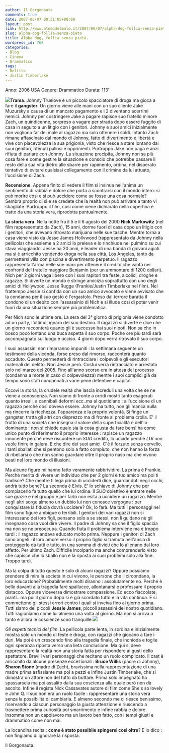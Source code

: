 ```yaml
---
author: Il Gorgonauta
comments: true
date: 2007-06-07 00:31:05+00:00
layout: post
link: http://www.atomodelmale.it/2007/06/07/alpha-dog-follia-senza-pieta/
slug: alpha-dog-follia-senza-pieta
title: Alpha dog, follia senza pietà.
wordpress_id: 768
categories:
- Blog
- Cinema
- Drammatico
tags:
- Delitto
- Justin Timberlake
---
```


Anno: 2006 USA
Genere: Drammatico
Durata: 113'


![](http://www.atomodelmale.it/wp-content/uploads/2008/10/alphadog.jpg)**Trama**. Johnny Truelove è un piccolo spacciatore di droga ma gioca a fare il **gangster**. Un giorno viene alle mani con un suo cliente Jake Muzursky a causa di un mancato pagamento e i 2 diventano acerrimi nemici. Johnny per costringere Jake a pagare rapisce suo fratello minore Zach, un quindicenne, sorpreso a vagare per strada dopo essere fuggito di casa in seguito a un litigio con i genitori. Johnny e suoi amici inizialmente non vogliono far del male al ragazzo ma solo ottenere i soldi. Intanto Zach rimane affascinato dal mondo di Johnny, fatto di divertimento e libertà e vive con piacevolezza la sua prigionia, visto che riesce a stare lontano dai suoi genitori, ritenuti pallosi e opprimenti. Purtroppo Jake non paga e anzi rifiuta di parlare con Johnny. La situazione precipita, Johnny non sa più cosa fare e come gestire la situazione e conscio che potrebbe passare il resto della sua vita dietro alle sbarre per rapimento, ordina, nel disperato tentativo di evitare qualsiasi collegamento con il crimine da lui attuato, l'uccisione di Zach.




**Recensione**. Appena finito di vedere il film si insinua nell'anima un sentimento di rabbia e dolore che porta a scontrarsi con il mondo intero: si può morire così e si può uccidere come se fosse una cosa normale? Sembra proprio di si e se credete che la realtà non può arrivare a tanto vi sbagliate. Purtroppo il film, così come viene dichiarato nella copertina è tratto da una storia vera, riprodotta puntualmente.



<!-- more -->


**La storia vera**. Nella notte fra il 5 e il 6 agosto del 2000 **Nick Markowitz** (nel film rappresentato da Zach), 15 anni, dorme fuori di casa dopo un litigio con i genitori, che avevano ritrovato marijuana nelle sue tasche. Mentre torna a casa viene visto da Jesse James Hollvwood (rappresentato da Johnny nella pellicola) che assieme a 2 amici lo preleva e lo rinchiude nel pulmino su cui stava viaggiando. Jesse ha 20 anni, è leader di una banda di giovani agiati ma si è arricchito vendendo droga nella sua città, Los Angeles, tanto da permettersi villa con piscina e divertimento perpetuo. Il ragazzo rappresenta l'arma nelle sue mani per ottenere il credito che vanta nei confronti del fratello maggiore Benjamin (per un ammontare di 1200 dollari). Nich per 2 giorni vaga libero con i suoi rapitori tra feste, alcolici, droghe e ragazze. Si diverte un mondo e stringe amicizia soprattutto con uno degli amici di Hollywood, Jesse Rugge (Frankie/Justin Timberlake nel film). Nel frattempo Jessie si confida con un suo amico avvocato e viene avvisato che la condanna per il suo gesto è l'ergastolo. Preso dal terrore baratta il condono di un debito con l'assassinio di Nich e si illude così di poter venir fuori da una situazione sempre più problematica.


Per Nich sono le ultime ore. La sera del 3° giorno di prigionia viene condotto ad un party, l'ultimo, ignaro del suo destino. Il ragazzo si diverte e dice che un giorno racconterà quanto gli è successo hai suoi nipoti. Non sa che in bosco poco lontano una buca aspetta il suo corpo. Poche ore più tardi sarà accompagnato sul luogo e ucciso. 4 giorni dopo verrà ritrovato il suo corpo.




I suoi assassini non rimarranno impuniti : la settimana seguente un testimone della vicenda, forse preso dal rimorso, racconterà quanto accaduto. Questo permetterà di rintracciare i colpevoli e gli esecutori materiali del delitto. Non Jessie però. Costui verrà rintracciato e arrestato solo nel marzo del 2005. Fino all'anno scorso era in attesa del processo (condanna a morte in caso di colpevolezza) mentre i suoi complici già da tempo sono stati condannati a varie pene detentive e capitali.



Eccovi la storia, la crudele realtà che lascia increduli una volta che se ne viene a conoscenza. Non siamo di fronte a orridi mostri tanto esagerati quanto irreali, a cannibali deformi ecc..ma al quotidiano : all'uccisione di un ragazzo perché così doveva essere. Johnny ha tutto, non gli manca nulla ma rincorre la ricchezza, l'apparenza e la proprio volontà. Si finge un gangster, tratta gli altri con disprezzo ma di fronte al problema crolla. E' il frutto di una società che insegna il valore della superficialità e dell'io dominante : non si chiede quale sia la cosa giusta da fare bensì ha come unico punto di riferimento il proprio interesse : rapisce un ragazzo innocente perché deve riscuotere un _SUO_ credito, lo uccide perché _LUI_ non vuole finire in galera. E che dire dei suoi amici. C'è il forzuto senza cervello, i tanti sballati che si pentono solo a fatto compiuto, che non hanno la forza di ribellarsi o che non sanno guardare oltre il proprio naso ma che vivono beati nel loro mondo di illusioni.

Ma alcune figure mi hanno fatto veramente rabbrividire. La prima è Frankie. Perché merita di vivere un individuo che per 2 giorni è tuo amico ma poi ti tradisce? Che mentre ti lega prima di ucciderti dice, guardandoti negli occhi, andrà tutto bene? La seconda è Elvis. E' lo schiavo di Johnny che per compiacerlo fa tutto quello che lui ordina. Il _SUO_ obiettivo è entrare nelle sue grazie e nel gruppo e per farlo non esita a uccidere un ragazzo. Mentre negli altri sorge almeno un dubbio lui non conosce vergogna : per conquistare la fiducia dovrà uccidere? Ok, lo farà. Ma tutti i personaggi nel film sono figure ambigue o terribili. I genitori dei vari ragazzi non si interessano dei loro figli, pensano solo a se stessi, non li guidano nè gli insegnano cosa vuol dire vivere. Il padre di Johnny sa che il figlio spaccia ma non se ne preoccupa. Quando fiuta il problema interviene ma è troppo tardi : il ragazzo andava educato molto prima. Neppure i genitori di Zach sono angeli : il loro amore verso il proprio figlio si tramuta nell'ansia di proteggerlo da tutti e tutto, in una somma di divieti che lo alienano dal loro affetto. Per ultimo Zach. Difficile incolparlo ma anche comprenderlo visto che capisce che lo sballo non è la riposta ai suoi problemi solo alla fine. Troppo tardi.

Ma la colpa di tutto questo è solo di alcuni ragazzi? Oppure possiamo prendere di mira la società in cui vivono, le persone che li circondano, la loro educazione? Probabilmente molti diranno : assolutamente no. Perché è bello davanti alla tragedia fare spallucce, allontanarsi e professare il proprio distacco. Oppure viceversa dimostrare compassione. Ed ecco fiaccolate, pianti...ma poi il giorno dopo si è già scordato tutto e la vita continua. E si commettono gli stessi errori contro i quali si inveiva fino al giorno prima. Tutti siamo dei piccoli **Jessie James**, piccoli assassini del nostro quotidiano. Tutti ragioniamo come lui almeno una volta al giorno. Ma non si arriva a tanto e allora le coscienze sono tranquille.![](http://www.atomodelmale.it/wp-content/uploads/2008/10/alpha-dog-300x193.jpg) 

_Gli aspetti tecnici del film_. La pellicola parte lenta, in sordina e inizialmente mostra solo un mondo di feste e droga, con ragazzi che giocano a fare i duri. Ma poi è un crescendo fino alla tragedia finale, che inchioda e toglie ogni speranza riposta verso una lieta conclusione. Ma qui si deve rappresentare la realtà non una storia fatta per rispondere ai gusti dello spettatore. Bravi i vari personaggi che recitano un ruolo complicato. Il cast è arricchito da alcune presenze eccezionali : **Bruce Willis** (padre di Johnny), **Sharon Stone** (madre di Zach), bravissima nella rappresentazione di una madre prima asfissiante ma poi a pezzi e infine Justin Timberlake, che si dimostra un attore non del tutto da buttare. Prima solo impegnato ha spassarsela ma poi assalito dalla sua coscienza alla quale però non dà ascolto. Infine il regista Nick Cassavates autore di film come She's so lovely  e John Q. Il suo non era un ruolo facile : rappresentare una storia vera senza la possibilità di cambiarla. E almeno secondo me ci riesce benissimo, riservando a ciascun personaggio la giusta attenzione e riuscendo a trasmettere prima curiosità poi smarrimento e infine rabbia e dolore. Insomma non un capolavoro ma un lavoro ben fatto, con i tempi giusti e drammatico come non mai.


La locandina recita : **come è stato possibile spingersi così oltre**? E io dico : non fingiamo di ignorare la risposta.




Il Gorgonauta.
